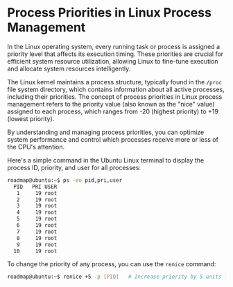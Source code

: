 # Process Priorities in Linux Process Management

In the Linux operating system, every running task or process is assigned a priority level that affects its execution timing. These priorities are crucial for efficient system resource utilization, allowing Linux to fine-tune execution and allocate system resources intelligently.

The Linux kernel maintains a process structure, typically found in the `/proc` file system directory, which contains information about all active processes, including their priorities. The concept of process priorities in Linux process management refers to the priority value (also known as the "nice" value) assigned to each process, which ranges from -20 (highest priority) to +19 (lowest priority).

By understanding and managing process priorities, you can optimize system performance and control which processes receive more or less of the CPU's attention.

Here's a simple command in the Ubuntu Linux terminal to display the process ID, priority, and user for all processes:

```bash
roadmap@ubuntu:~$ ps -eo pid,pri,user
  PID   PRI USER
   1     19 root
   2     19 root
   3     19 root
   4     19 root
   5     19 root
   6     19 root
   7     19 root
   8     19 root
   9     19 root
  10     19 root
```

To change the priority of any process, you can use the `renice` command:

```bash
roadmap@ubuntu:~$ renice +5 -p [PID]   # Increase priority by 5 units for process ID [PID]
```
